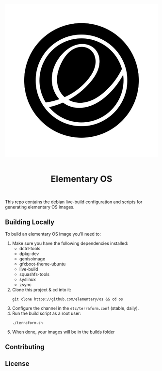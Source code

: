 <div align="center">
  <a href="https://elementary.io" align="center">
    <center align="center">
      <img src="https://raw.githubusercontent.com/elementary/brand/master/logomark-black.png" alt="Elementary" align="center">
    </center>
  </a>
  <br>
  <h1 align="center"><center>Elementary OS</center></h1>
  <br>
</div>

This repo contains the debian live-build configuration and scripts for generating  elementary OS images.

## Building Locally

To build an elementary OS image you'll need to:

 1) Make sure you have the following dependencies installed:
    * dctrl-tools
    * dpkg-dev
    * genisoimage
    * gfxboot-theme-ubuntu
    * live-build
    * squashfs-tools
    * syslinux
    * zsync
 2) Clone this project & cd into it:
    ```
    git clone https://github.com/elementary/os && cd os
    ```
 3) Configure the channel in the `etc/terraform.conf` (stable, daily).
 4) Run the build script as a root user:
    ```
    ./terraform.sh
    ```
 5) When done, your images will be in the builds folder

## Contributing

## License